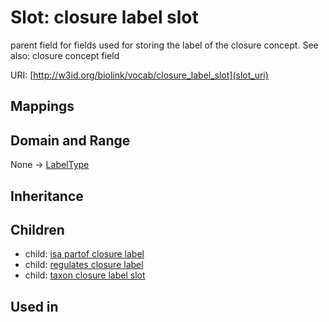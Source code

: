# Slot: closure label slot


parent field for fields used for storing the label of the closure concept. See also: closure concept field

URI: [http://w3id.org/biolink/vocab/closure_label_slot](slot_uri)
## Mappings

## Domain and Range

None -> [LabelType](LabelType.md)
## Inheritance

## Children

 *  child: [isa partof closure label](isa_partof_closure_label.md)
 *  child: [regulates closure label](regulates_closure_label.md)
 *  child: [taxon closure label slot](taxon_closure_label_slot.md)
## Used in

